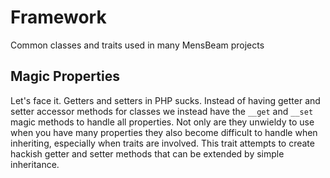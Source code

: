 # Framework #

Common classes and traits used in many MensBeam projects

## Magic Properties ##

Let's face it. Getters and setters in PHP sucks. Instead of having getter and setter accessor methods for classes we instead have the `__get` and `__set` magic methods to handle all properties. Not only are they unwieldy to use when you have many properties they also become difficult to handle when inheriting, especially when traits are involved. This trait attempts to create hackish getter and setter methods that can be extended by simple inheritance.